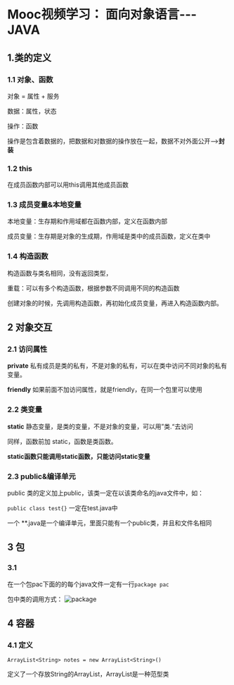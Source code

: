 # Mooc视频学习： 面向对象语言---JAVA

## 1.类的定义

### 1.1 对象、函数
对象 = 属性 + 服务

数据：属性，状态

操作：函数

操作是包含着数据的，把数据和对数据的操作放在一起，数据不对外面公开-->**封装**
### 1.2 this
在成员函数内部可以用this调用其他成员函数

### 1.3 成员变量&本地变量

本地变量：生存期和作用域都在函数内部，定义在函数内部

成员变量：生存期是对象的生成期，作用域是类中的成员函数，定义在类中

### 1.4 构造函数
构造函数与类名相同，没有返回类型，

重载：可以有多个构造函数，根据参数不同调用不同的构造函数

创建对象的时候，先调用构造函数，再初始化成员变量，再进入构造函数内部。

## 2 对象交互
### 2.1 访问属性
**private** 
私有成员是类的私有，不是对象的私有，可以在类中访问不同对象的私有变量。

**friendly**
如果前面不加访问属性，就是friendly，在同一个包里可以使用

### 2.2 类变量
**static** 静态变量，是类的变量，不是对象的变量，可以用”类.“去访问

同样，函数前加 static，函数是类函数。

**static函数只能调用static函数，只能访问static变量**

### 2.3  public&编译单元
public 类的定义加上public，该类一定在以该类命名的java文件中，如： 

`public class test{}` 一定在test.java中

一个 \*\*.java是一个编译单元，里面只能有一个public类，并且和文件名相同
## 3 包
### 3.1
在一个包pac下面的的每个java文件一定有一行`package pac`

包中类的调用方式：
![package](https://github.com/CoderOrigin/JAVA-Course/blob/firstBranch/image/package.png)

## 4 容器
### 4.1 定义

`ArrayList<String> notes = new ArrayList<String>()`

定义了一个存放String的ArrayList，ArrayList是一种范型类

